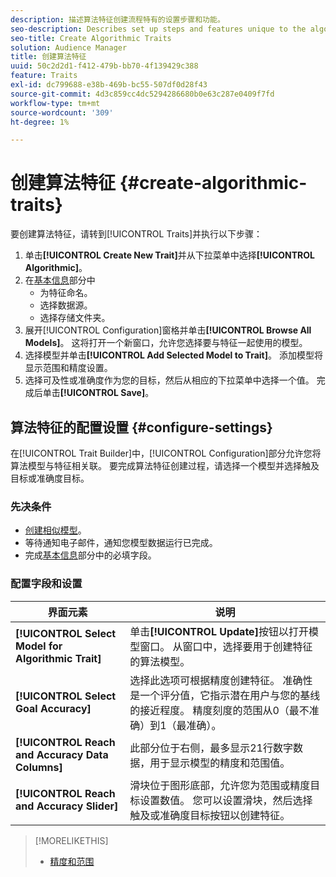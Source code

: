 ```yaml
---
description: 描述算法特征创建流程特有的设置步骤和功能。
seo-description: Describes set up steps and features unique to the algorithmic trait creation process.
seo-title: Create Algorithmic Traits
solution: Audience Manager
title: 创建算法特征
uuid: 50c2d2d1-f412-479b-bb70-4f139429c388
feature: Traits
exl-id: dc799688-e38b-469b-bc55-507df0d28f43
source-git-commit: 4d3c859cc4dc5294286680b0e63c287e0409f7fd
workflow-type: tm+mt
source-wordcount: '309'
ht-degree: 1%

---
```


# 创建算法特征 {#create-algorithmic-traits}

<!-- t_algo_trait_build.xml -->

要创建算法特征，请转到[!UICONTROL Traits]并执行以下步骤：

1. 单击&#x200B;**[!UICONTROL Create New Trait]**&#x200B;并从下拉菜单中选择&#x200B;**[!UICONTROL Algorithmic]**。
1. 在[基本信息](../../features/traits/create-onboarded-rule-based-traits.md)部分中
   * 为特征命名。
   * 选择数据源。
   * 选择存储文件夹。
1. 展开[!UICONTROL Configuration]窗格并单击&#x200B;**[!UICONTROL Browse All Models]**。
这将打开一个新窗口，允许您选择要与特征一起使用的模型。
1. 选择模型并单击&#x200B;**[!UICONTROL Add Selected Model to Trait]**。
添加模型将显示范围和精度设置。
1. 选择可及性或准确度作为您的目标，然后从相应的下拉菜单中选择一个值。 完成后单击&#x200B;**[!UICONTROL Save]**。

## 算法特征的配置设置 {#configure-settings}

在[!UICONTROL Trait Builder]中，[!UICONTROL Configuration]部分允许您将算法模型与特征相关联。 要完成算法特征创建过程，请选择一个模型并选择触及目标或准确度目标。

### 先决条件

<!-- r_algo_trait_config_section.xml -->

* [创建相似模型](../../features/algorithmic-models/create-model.md)。
* 等待通知电子邮件，通知您模型数据运行已完成。
* 完成[基本信息](../../features/traits/create-onboarded-rule-based-traits.md)部分中的必填字段。

### 配置字段和设置

| 界面元素 | 说明 |
|---|---|
| **[!UICONTROL Select Model for Algorithmic Trait]** | 单击&#x200B;**[!UICONTROL Update]**&#x200B;按钮以打开模型窗口。 从窗口中，选择要用于创建特征的算法模型。 |
| **[!UICONTROL Select Goal Accuracy]** | 选择此选项可根据精度创建特征。 准确性是一个评分值，它指示潜在用户与您的基线的接近程度。 精度刻度的范围从0（最不准确）到1（最准确）。 |
| **[!UICONTROL Reach and Accuracy Data Columns]** | 此部分位于右侧，最多显示21行数字数据，用于显示模型的精度和范围值。 |
| **[!UICONTROL Reach and Accuracy Slider]** | 滑块位于图形底部，允许您为范围或精度目标设置数值。 您可以设置滑块，然后选择触及或准确度目标按钮以创建特征。 |

>[!MORELIKETHIS]
>
>* [精度和范围](../../features/traits/trait-accuracy-reach.md)
